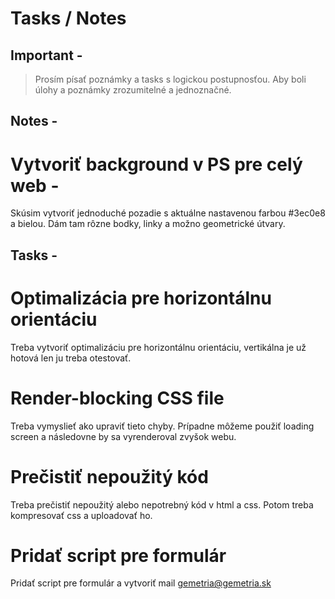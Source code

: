 # Tasks / Notes
## Important - 
> Prosím písať poznámky a tasks s logickou postupnosťou. Aby boli úlohy a poznámky zrozumitelné a jednoznačné.

## Notes - 
# Vytvoriť background v PS pre celý web - 
Skúsim vytvoriť jednoduché pozadie s aktuálne nastavenou farbou #3ec0e8 a bielou. Dám tam rôzne bodky, linky a možno geometrické útvary.

## Tasks - 
# Optimalizácia pre horizontálnu orientáciu
Treba vytvoriť optimalizáciu pre horizontálnu orientáciu, vertikálna je už hotová len ju treba otestovať.
# Render-blocking CSS file 
Treba vymyslieť ako upraviť tieto chyby. Prípadne môžeme použiť loading screen a následovne by sa vyrenderoval zvyšok webu.
# Prečistiť nepoužitý kód
Treba prečistiť nepoužitý alebo nepotrebný kód v html a css. Potom treba kompresovať css a uploadovať ho.
# Pridať script pre formulár
Pridať script pre formulár a vytvoriť mail gemetria@gemetria.sk